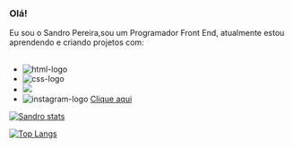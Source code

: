 ### Olá!

Eu sou o Sandro Pereira,sou um Programador Front End, atualmente estou aprendendo e criando projetos com:
<br>
<br>

- <img src="https://img.shields.io/badge/HTML5-E34F26?style=for-the-badge&logo=html5&logoColor=white" alt="html-logo" /> <a>
- <img src="https://img.shields.io/badge/CSS3-1572B6?style=for-the-badge&logo=css3&logoColor=white" alt="css-logo" />
- <img src="https://www.google.com/search?q=javascript&tbm=isch&chips=q:javascript,g_1:logo:7KYxBL9IpLA%3D&client=firefox-b-d&hl=pt-BR&sa=X&ved=2ahUKEwijtbOz4dGEAxX-N7kGHV_kBBQQ4lYoAHoECAEQMg&biw=1349&bih=626#imgrc=hDOuE3Uh0EiOSM">
- <img src="https://img.shields.io/badge/Instagram-E4405F?style=for-the-badge&logo=instagram&logoColor=white" alt="instagram-logo"> <a href="https://www.instagram.com/sandro_pereiras?utm_source=qr&igsh=Y3prMThraDRtNmJ5">Clique aqui</a>

[![Sandro stats](https://github-readme-stats.vercel.app/api?username=sandro2rs)](https://github.com/anuraghazra/github-readme-stats)

[![Top Langs](https://github-readme-stats.vercel.app/api/top-langs/?username=sandro2rs)](https://github.com/anuraghazra/github-readme-stats)
